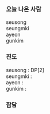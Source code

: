 ### 오늘 나온 사람   
seusong   
seungmki   
ayeon   
gunkim   

### 진도   
seusong : DP[2]   
seungmki :   
ayeon :    
gunkim :   

### 잡담

